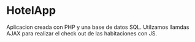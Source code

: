 # HotelApp
Aplicacion creada con PHP y una base de datos SQL.
Utilzamos llamdas AJAX para realizar el check out de las habitaciones con JS.
